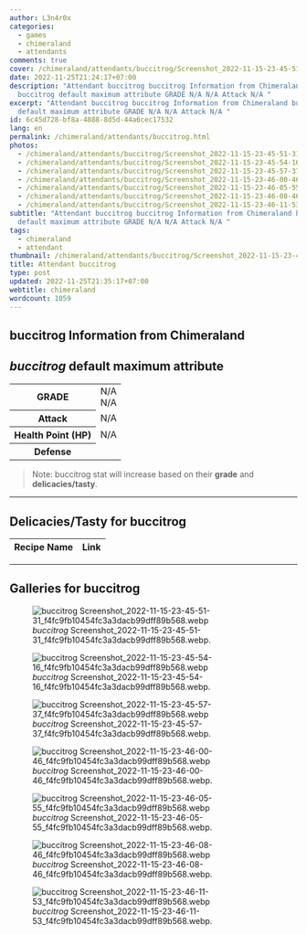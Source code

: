 ```yaml
---
author: L3n4r0x
categories:
  - games
  - chimeraland
  - attendants
comments: true
cover: /chimeraland/attendants/buccitrog/Screenshot_2022-11-15-23-45-51-31_f4fc9fb10454fc3a3dacb99dff89b568.webp
date: 2022-11-25T21:24:17+07:00
description: "Attendant buccitrog buccitrog Information from Chimeraland
  buccitrog default maximum attribute GRADE N/A N/A Attack N/A "
excerpt: "Attendant buccitrog buccitrog Information from Chimeraland buccitrog
  default maximum attribute GRADE N/A N/A Attack N/A "
id: 6c45d728-bf8a-4888-8d5d-44a6cec17532
lang: en
permalink: /chimeraland/attendants/buccitrog.html
photos:
  - /chimeraland/attendants/buccitrog/Screenshot_2022-11-15-23-45-51-31_f4fc9fb10454fc3a3dacb99dff89b568.webp
  - /chimeraland/attendants/buccitrog/Screenshot_2022-11-15-23-45-54-16_f4fc9fb10454fc3a3dacb99dff89b568.webp
  - /chimeraland/attendants/buccitrog/Screenshot_2022-11-15-23-45-57-37_f4fc9fb10454fc3a3dacb99dff89b568.webp
  - /chimeraland/attendants/buccitrog/Screenshot_2022-11-15-23-46-00-46_f4fc9fb10454fc3a3dacb99dff89b568.webp
  - /chimeraland/attendants/buccitrog/Screenshot_2022-11-15-23-46-05-55_f4fc9fb10454fc3a3dacb99dff89b568.webp
  - /chimeraland/attendants/buccitrog/Screenshot_2022-11-15-23-46-08-46_f4fc9fb10454fc3a3dacb99dff89b568.webp
  - /chimeraland/attendants/buccitrog/Screenshot_2022-11-15-23-46-11-53_f4fc9fb10454fc3a3dacb99dff89b568.webp
subtitle: "Attendant buccitrog buccitrog Information from Chimeraland buccitrog
  default maximum attribute GRADE N/A N/A Attack N/A "
tags:
  - chimeraland
  - attendant
thumbnail: /chimeraland/attendants/buccitrog/Screenshot_2022-11-15-23-45-51-31_f4fc9fb10454fc3a3dacb99dff89b568.webp
title: Attendant buccitrog
type: post
updated: 2022-11-25T21:35:17+07:00
webtitle: chimeraland
wordcount: 1059
---
```


<link
  rel="stylesheet"
  href="https://rawcdn.githack.com/dimaslanjaka/Web-Manajemen/870a349/css/bootstrap-5-3-0-alpha3-wrapper.css"
/>
<section id="bootstrap-wrapper">
  <div data-bs-theme="dark">
    <h2>buccitrog Information from Chimeraland</h2>
    <h2 id="attribute"><i>buccitrog</i> default maximum attribute</h2>
    <div class="row">
      <div class="col mb-2">
        <div class="card">
          <div class="card-body">
            <table>
              <tr>
                <th>GRADE</th>
                <td>N/A <br />N/A</td>
              </tr>
              <tr>
                <th>Attack</th>
                <td>N/A</td>
              </tr>
              <tr>
                <th>Health Point (HP)</th>
                <td>N/A</td>
              </tr>
              <tr>
                <th>Defense</th>
                <td></td>
              </tr>
            </table>
          </div>
        </div>
      </div>
    </div>
    <blockquote class="bd-callout bd-callout-warning">
      Note: buccitrog stat will increase based on their <b>grade</b> and
      <b>delicacies/tasty</b>.
    </blockquote>
    <hr />
    <h2 id="delicacies">Delicacies/Tasty for buccitrog</h2>
    <div class="card">
      <div class="card-body">
        <div class="table-responsive">
          <table class="table table-striped">
            <thead>
              <tr>
                <th>Recipe Name</th>
                <th>Link</th>
              </tr>
            </thead>
            <tbody></tbody>
          </table>
        </div>
      </div>
    </div>
    <hr />
    <div id="gallery">
      <h2>Galleries for buccitrog</h2>
      <div class="row">
        <div class="col-lg-6 col-12">
          <figure>
            <img
              src="https://www.webmanajemen.com/chimeraland/attendants/buccitrog/Screenshot_2022-11-15-23-45-51-31_f4fc9fb10454fc3a3dacb99dff89b568.webp"
              alt="buccitrog Screenshot_2022-11-15-23-45-51-31_f4fc9fb10454fc3a3dacb99dff89b568.webp"
            />
            <figcaption style="word-wrap: break-word">
              <i>buccitrog</i>
              Screenshot_2022-11-15-23-45-51-31_f4fc9fb10454fc3a3dacb99dff89b568.webp.
            </figcaption>
          </figure>
        </div>
        <div class="col-lg-6 col-12">
          <figure>
            <img
              src="https://www.webmanajemen.com/chimeraland/attendants/buccitrog/Screenshot_2022-11-15-23-45-54-16_f4fc9fb10454fc3a3dacb99dff89b568.webp"
              alt="buccitrog Screenshot_2022-11-15-23-45-54-16_f4fc9fb10454fc3a3dacb99dff89b568.webp"
            />
            <figcaption style="word-wrap: break-word">
              <i>buccitrog</i>
              Screenshot_2022-11-15-23-45-54-16_f4fc9fb10454fc3a3dacb99dff89b568.webp.
            </figcaption>
          </figure>
        </div>
        <div class="col-lg-6 col-12">
          <figure>
            <img
              src="https://www.webmanajemen.com/chimeraland/attendants/buccitrog/Screenshot_2022-11-15-23-45-57-37_f4fc9fb10454fc3a3dacb99dff89b568.webp"
              alt="buccitrog Screenshot_2022-11-15-23-45-57-37_f4fc9fb10454fc3a3dacb99dff89b568.webp"
            />
            <figcaption style="word-wrap: break-word">
              <i>buccitrog</i>
              Screenshot_2022-11-15-23-45-57-37_f4fc9fb10454fc3a3dacb99dff89b568.webp.
            </figcaption>
          </figure>
        </div>
        <div class="col-lg-6 col-12">
          <figure>
            <img
              src="https://www.webmanajemen.com/chimeraland/attendants/buccitrog/Screenshot_2022-11-15-23-46-00-46_f4fc9fb10454fc3a3dacb99dff89b568.webp"
              alt="buccitrog Screenshot_2022-11-15-23-46-00-46_f4fc9fb10454fc3a3dacb99dff89b568.webp"
            />
            <figcaption style="word-wrap: break-word">
              <i>buccitrog</i>
              Screenshot_2022-11-15-23-46-00-46_f4fc9fb10454fc3a3dacb99dff89b568.webp.
            </figcaption>
          </figure>
        </div>
        <div class="col-lg-6 col-12">
          <figure>
            <img
              src="https://www.webmanajemen.com/chimeraland/attendants/buccitrog/Screenshot_2022-11-15-23-46-05-55_f4fc9fb10454fc3a3dacb99dff89b568.webp"
              alt="buccitrog Screenshot_2022-11-15-23-46-05-55_f4fc9fb10454fc3a3dacb99dff89b568.webp"
            />
            <figcaption style="word-wrap: break-word">
              <i>buccitrog</i>
              Screenshot_2022-11-15-23-46-05-55_f4fc9fb10454fc3a3dacb99dff89b568.webp.
            </figcaption>
          </figure>
        </div>
        <div class="col-lg-6 col-12">
          <figure>
            <img
              src="https://www.webmanajemen.com/chimeraland/attendants/buccitrog/Screenshot_2022-11-15-23-46-08-46_f4fc9fb10454fc3a3dacb99dff89b568.webp"
              alt="buccitrog Screenshot_2022-11-15-23-46-08-46_f4fc9fb10454fc3a3dacb99dff89b568.webp"
            />
            <figcaption style="word-wrap: break-word">
              <i>buccitrog</i>
              Screenshot_2022-11-15-23-46-08-46_f4fc9fb10454fc3a3dacb99dff89b568.webp.
            </figcaption>
          </figure>
        </div>
        <div class="col-lg-6 col-12">
          <figure>
            <img
              src="https://www.webmanajemen.com/chimeraland/attendants/buccitrog/Screenshot_2022-11-15-23-46-11-53_f4fc9fb10454fc3a3dacb99dff89b568.webp"
              alt="buccitrog Screenshot_2022-11-15-23-46-11-53_f4fc9fb10454fc3a3dacb99dff89b568.webp"
            />
            <figcaption style="word-wrap: break-word">
              <i>buccitrog</i>
              Screenshot_2022-11-15-23-46-11-53_f4fc9fb10454fc3a3dacb99dff89b568.webp.
            </figcaption>
          </figure>
        </div>
      </div>
    </div>
  </div>
</section>